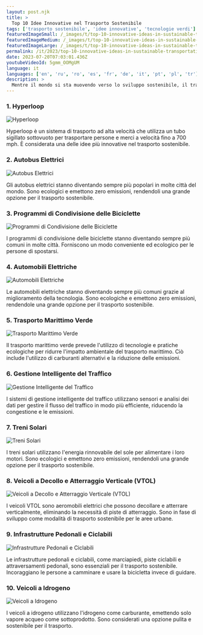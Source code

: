 ```yaml
---
layout: post.njk
title: >
  Top 10 Idee Innovative nel Trasporto Sostenibile
tags: ['trasporto sostenibile', 'idee innovative', 'tecnologie verdi']
featuredImageSmall: /_images/t/top-10-innovative-ideas-in-sustainable-transportation-cover-it-small.webp
featuredImageMedium: /_images/t/top-10-innovative-ideas-in-sustainable-transportation-cover-it-medium.webp
featuredImageLarge: /_images/t/top-10-innovative-ideas-in-sustainable-transportation-cover-it-large.webp
permalink: /it/2023/top-10-innovative-ideas-in-sustainable-transportation.html
date: 2023-07-20T07:03:01.436Z
youtubeVideoId: 5gmm_OOMgUM
language: it
languages: ['en', 'ru', 'ro', 'es', 'fr', 'de', 'it', 'pt', 'pl', 'tr']
description: >
  Mentre il mondo si sta muovendo verso lo sviluppo sostenibile, il trasporto è una delle aree principali in cui vengono implementate idee innovative. Ecco le 10 idee innovative nel trasporto sostenibile.
---
```


### 1. Hyperloop

![Hyperloop](/_images/3/308fa6301ed939775958175f07f1e3e5-medium.webp)

Hyperloop è un sistema di trasporto ad alta velocità che utilizza un tubo sigillato sottovuoto per trasportare persone e merci a velocità fino a 700 mph. È considerata una delle idee più innovative nel trasporto sostenibile.

### 2. Autobus Elettrici

![Autobus Elettrici](/_images/1/191091b8638a008162467e2d8e71e2b3-medium.webp)

Gli autobus elettrici stanno diventando sempre più popolari in molte città del mondo. Sono ecologici e emettono zero emissioni, rendendoli una grande opzione per il trasporto sostenibile.

### 3. Programmi di Condivisione delle Biciclette

![Programmi di Condivisione delle Biciclette](/_images/c/c6207778fd41623e89f2914bf0e1f82d-medium.webp)

I programmi di condivisione delle biciclette stanno diventando sempre più comuni in molte città. Forniscono un modo conveniente ed ecologico per le persone di spostarsi.

### 4. Automobili Elettriche

![Automobili Elettriche](/_images/c/ce13f3b237e20f577bcdbbae170851b5-medium.webp)

Le automobili elettriche stanno diventando sempre più comuni grazie al miglioramento della tecnologia. Sono ecologiche e emettono zero emissioni, rendendole una grande opzione per il trasporto sostenibile.

### 5. Trasporto Marittimo Verde

![Trasporto Marittimo Verde](/_images/3/344ecec2719a342ea0697714a6b0cb6a-medium.webp)

Il trasporto marittimo verde prevede l'utilizzo di tecnologie e pratiche ecologiche per ridurre l'impatto ambientale del trasporto marittimo. Ciò include l'utilizzo di carburanti alternativi e la riduzione delle emissioni.

### 6. Gestione Intelligente del Traffico

![Gestione Intelligente del Traffico](/_images/6/601025e57ce72250bb6e83fc691c82f4-medium.webp)

I sistemi di gestione intelligente del traffico utilizzano sensori e analisi dei dati per gestire il flusso del traffico in modo più efficiente, riducendo la congestione e le emissioni.

### 7. Treni Solari

![Treni Solari](/_images/9/960ee2bb159f63aa63cd2c53a4adfbd6-medium.webp)

I treni solari utilizzano l'energia rinnovabile del sole per alimentare i loro motori. Sono ecologici e emettono zero emissioni, rendendoli una grande opzione per il trasporto sostenibile.

### 8. Veicoli a Decollo e Atterraggio Verticale (VTOL)

![Veicoli a Decollo e Atterraggio Verticale (VTOL)](/_images/b/b11ebcc5e0c52811e1f71f3fc371038f-medium.webp)

I veicoli VTOL sono aeromobili elettrici che possono decollare e atterrare verticalmente, eliminando la necessità di piste di atterraggio. Sono in fase di sviluppo come modalità di trasporto sostenibile per le aree urbane.

### 9. Infrastrutture Pedonali e Ciclabili

![Infrastrutture Pedonali e Ciclabili](/_images/e/eec7249cdc08b5e324a7a49feecd03f7-medium.webp)

Le infrastrutture pedonali e ciclabili, come marciapiedi, piste ciclabili e attraversamenti pedonali, sono essenziali per il trasporto sostenibile. Incoraggiano le persone a camminare e usare la bicicletta invece di guidare.

### 10. Veicoli a Idrogeno

![Veicoli a Idrogeno](/_images/6/6fa099ddbb7ca041dc3a8dc9aa1b14aa-medium.webp)

I veicoli a idrogeno utilizzano l'idrogeno come carburante, emettendo solo vapore acqueo come sottoprodotto. Sono considerati una opzione pulita e sostenibile per il trasporto.

